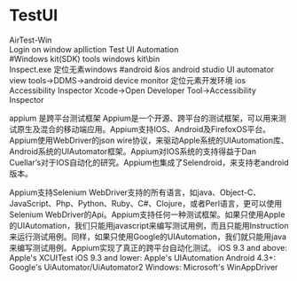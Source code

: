 # TestUI
AirTest-Win  
Login on window aplliction Test UI Automation  
#Windows kit(SDK) tools
windows kit\bin\
Inspect.exe 定位无素windows
#android &ios
android studio UI automator view  tools->DDMS->android device monitor 定位元素开发环境
ios Accessibility Inspector Xcode->Open Developer Tool->Accessibility Inspector

appium 是跨平台测试框架
Appium是一个开源、跨平台的测试框架，可以用来测试原生及混合的移动端应用。Appium支持IOS、Android及FirefoxOS平台。Appium使用WebDriver的json wire协议，来驱动Apple系统的UIAutomation库、Android系统的UIAutomator框架。Appium对IOS系统的支持得益于Dan Cuellar’s对于IOS自动化的研究。Appium也集成了Selendroid，来支持老android版本。

Appium支持Selenium WebDriver支持的所有语言，如java、Object-C、JavaScript、Php、Python、Ruby、C#、Clojure，或者Perl语言，更可以使用Selenium WebDriver的Api。Appium支持任何一种测试框架。如果只使用Apple的UIAutomation，我们只能用javascript来编写测试用例，而且只能用Instruction来运行测试用例。同样，如果只使用Google的UIAutomation，我们就只能用java来编写测试用例。Appium实现了真正的跨平台自动化测试。
iOS 9.3 and above: Apple's XCUITest
iOS 9.3 and lower: Apple's UIAutomation
Android 4.3+: Google's UiAutomator/UiAutomator2
Windows: Microsoft's WinAppDriver
